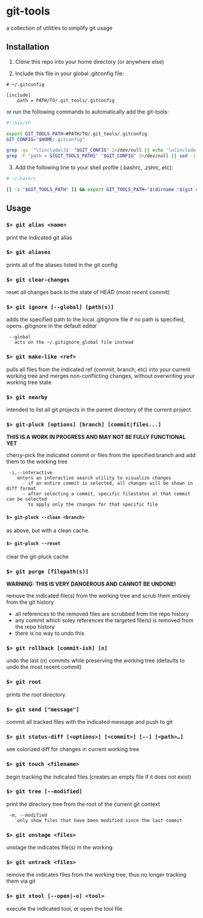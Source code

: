 # git-tools
a collection of utilities to simplify git usage

## Installation

1. Clone this repo into your home directory (or anywhere else)

2. Include this file in your global .gitconfig file:

```gitconfig
# ~/.gitconfig

[include]
    path = PATH/TO/.git_tools/.gitconfig
```

or run the following commands to automatically add the git-tools:
```sh
#!/bin/sh

export GIT_TOOLS_PATH=#PATH/TO/.git_tools/.gitconfig
GIT_CONFIG="$HOME/.gitconfig"

grep -qx '^\[include\]$' "$GIT_CONFIG" 2>/dev/null || echo '\n[include]' >> "$GIT_CONFIG";
grep -F "path = ${GIT_TOOLS_PATH}" "$GIT_CONFIG" 2>/dev/null || sed -i '' -e "s/^[include]$/[include]\n    path = ${GIT_TOOLS_PATH}/" "$GIT_CONFIG";
```

3. Add the following line to your shell profile (.bashrc, .zshrc, etc):
```bash
# ~/.bashrc

[[ -z "$GIT_TOOLS_PATH" ]] && export GIT_TOOLS_PATH="$(dirname "$(git config --show-origin alias.xtool | sed 's/^file:\\([^      ]*\\).*/\\1/')")"
```

## Usage 
### `$> git alias <name>`
  print the indicated git alias

### `$> git aliases`
  prints all of the aliases listed in the git config

### `$> git clear-changes`
  reset all changes back to the state of HEAD (most recent commit)

### `$> git ignore [--global] [path(s)]`
  adds the specified path to the local .gitignore file
  if no path is specified, opens .gitignore in the default editor
```
 --global
   acts on the ~/.gitignore_global file instead
```

### `$> git make-like <ref>`
  pulls all files from the indicated ref (commit, branch, etc) into your current working tree
  and merges non-conflicting changes, without overwriting your working tree state

### `$> git nearby`
  intended to list all git projects in the parent directory of the current project

### `$> git-pluck [options] [branch] [commit|files...]`

**THIS IS A WORK IN PROGRESS AND MAY NOT BE FULLY FUNCTIONAL YET**

  cherry-pick the indicated commit or files from the specified branch and add them to the working tree
```
 -i,--interactive
    enters an interactive search utility to visualize changes
      - if an entire commit is selected, all changes will be shown in diff format
      - after selecting a commit, specific filestates at that commit can be selected
        to apply only the changes for that specific file
```

#### `$> git-pluck --clean <branch>`
 as above, but with a clean cache.

#### `$> git-pluck --reset`
 clear the git-pluck cache

### `$> git purge [filepath(s)]`

**WARNING: THIS IS VERY DANGEROUS AND CANNOT BE UNDONE!**

  remove the indicated file(s) from the working tree and scrub them entirely from the git history

 - all references to the removed files are scrubbed from the repo history
 - any commit which soley references the targeted file(s) is removed from the repo history
 - there is no way to undo this

### `$> git rollback [commit-ish] [n]`
  undo the last (n) commits while preserving the working tree (defaults to undo the most recent commit)

### `$> git root`
  prints the root directory 

### `$> git send ["message"]`
  commit all tracked files with the indicated message and push to git

### `$> git status-diff [<options>] [<commit>] [--] [<path>…]`
  see colorized diff for changes in current working tree

### `$> git touch <filename>`
  begin tracking the indicated files (creates an empty file if it does not exist)

### `$> git tree [--modified]`
  print the directory tree from the root of the current git context
```
 -m, --modified
    only show files that have been modified since the last commit
```

### `$> git unstage <files>`
  unstage the indicates file(s) in the working

### `$> git untrack <files>`
  remove the indicates files from the working tree, thus no longer tracking them via git

### `$> git xtool [--open|-o] <tool>`
  execute the indicated tool, or open the tool file
